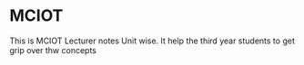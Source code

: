 # MCIOT
This is MCIOT Lecturer notes Unit wise. It help the third year students to get grip over thw concepts
